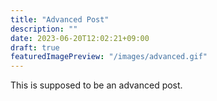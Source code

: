 ```yaml
---
title: "Advanced Post"
description: ""
date: 2023-06-20T12:02:21+09:00
draft: true
featuredImagePreview: "/images/advanced.gif"
---
```


This is supposed to be an advanced post.

